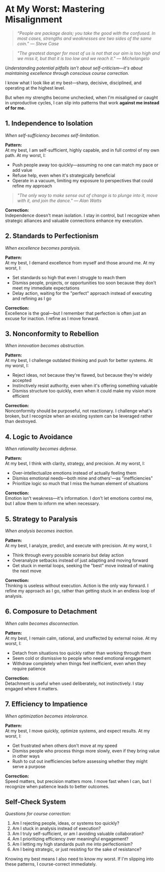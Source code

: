 # At My Worst: Mastering Misalignment

> *“People are package deals; you take the good with the confused. In most cases, strengths and weaknesses are two sides of the same coin.” — Steve Case*

> *"The greatest danger for most of us is not that our aim is too high and we miss it, but that it is too low and we reach it." — Michelangelo*

*Understanding potential pitfalls isn't about self-criticism—it's about maintaining excellence through conscious course correction.*

I know what I look like at my best—sharp, decisive, disciplined, and operating at the highest level.

But when my strengths become unchecked, when I'm misaligned or caught in unproductive cycles, I can slip into patterns that work **against me instead of for me.**

## 1. Independence to Isolation

*When self-sufficiency becomes self-limitation.*

**Pattern:**  
At my best, I am self-sufficient, highly capable, and in full control of my own path. At my worst, I:
- Push people away too quickly—assuming no one can match my pace or add value
- Refuse help, even when it's strategically beneficial
- Operate in a vacuum, limiting my exposure to perspectives that could refine my approach

> *"The only way to make sense out of change is to plunge into it, move with it, and join the dance." — Alan Watts*

**Correction:**  
Independence doesn't mean isolation. I stay in control, but I recognize when strategic alliances and valuable connections enhance my execution.

## 2. Standards to Perfectionism

*When excellence becomes paralysis.*

**Pattern:**  
At my best, I demand excellence from myself and those around me. At my worst, I:
- Set standards so high that even I struggle to reach them
- Dismiss people, projects, or opportunities too soon because they don't meet my immediate expectations
- Delay action, waiting for the "perfect" approach instead of executing and refining as I go

**Correction:**  
Excellence is the goal—but I remember that perfection is often just an excuse for inaction. I refine as I move forward.

## 3. Nonconformity to Rebellion

*When innovation becomes obstruction.*

**Pattern:**  
At my best, I challenge outdated thinking and push for better systems. At my worst, I:
- Reject ideas, not because they're flawed, but because they're widely accepted
- Instinctively resist authority, even when it's offering something valuable
- Dismiss structure too quickly, even when it could make my vision more efficient

**Correction:**  
Nonconformity should be purposeful, not reactionary. I challenge what's broken, but I recognize when an existing system can be leveraged rather than destroyed.

## 4. Logic to Avoidance

*When rationality becomes defense.*

**Pattern:**  
At my best, I think with clarity, strategy, and precision. At my worst, I:
- Over-intellectualize emotions instead of actually feeling them
- Dismiss emotional needs—both mine and others'—as "inefficiencies"
- Prioritize logic so much that I miss the human element of situations

**Correction:**  
Emotion isn't weakness—it's information. I don't let emotions control me, but I allow them to inform me when necessary.

## 5. Strategy to Paralysis

*When analysis becomes inaction.*

**Pattern:**  
At my best, I analyze, predict, and execute with precision. At my worst, I:
- Think through every possible scenario but delay action
- Overanalyze setbacks instead of just adapting and moving forward
- Get stuck in mental loops, seeking the "best" move instead of making the next move

**Correction:**  
Thinking is useless without execution. Action is the only way forward. I refine my approach as I go, rather than getting stuck in an endless loop of analysis.

## 6. Composure to Detachment

*When calm becomes disconnection.*

**Pattern:**  
At my best, I remain calm, rational, and unaffected by external noise. At my worst, I:
- Detach from situations too quickly rather than working through them
- Seem cold or dismissive to people who need emotional engagement
- Withdraw completely when things feel inefficient, even when they require patience

**Correction:**  
Detachment is useful when used deliberately, not instinctively. I stay engaged where it matters.

## 7. Efficiency to Impatience

*When optimization becomes intolerance.*

**Pattern:**  
At my best, I move quickly, optimize systems, and expect results. At my worst, I:
- Get frustrated when others don't move at my speed
- Dismiss people who process things more slowly, even if they bring value in other ways
- Rush to cut out inefficiencies before assessing whether they might serve a purpose

**Correction:**  
Speed matters, but precision matters more. I move fast when I can, but I recognize when patience leads to better outcomes.

## Self-Check System

*Questions for course correction:*

1. Am I rejecting people, ideas, or systems too quickly?
2. Am I stuck in analysis instead of execution?
3. Am I truly self-sufficient, or am I avoiding valuable collaboration?
4. Am I prioritizing efficiency over meaningful engagement?
5. Am I letting my high standards push me into perfectionism?
6. Am I being strategic, or just resisting for the sake of resistance?

Knowing my best means I also need to know my worst. If I'm slipping into these patterns, I course-correct immediately.
